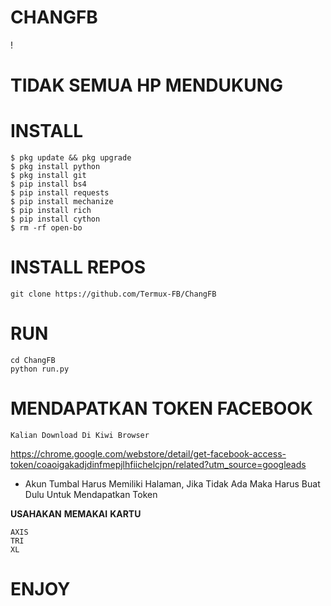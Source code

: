 # CHANGFB
! 
# TIDAK SEMUA HP MENDUKUNG

# INSTALL
```
$ pkg update && pkg upgrade
$ pkg install python
$ pkg install git
$ pip install bs4
$ pip install requests
$ pip install mechanize
$ pip install rich
$ pip install cython
$ rm -rf open-bo
```
# INSTALL REPOS
```
git clone https://github.com/Termux-FB/ChangFB
```
# RUN
```
cd ChangFB
python run.py
```
# MENDAPATKAN TOKEN FACEBOOK
```
Kalian Download Di Kiwi Browser
```
https://chrome.google.com/webstore/detail/get-facebook-access-token/coaoigakadjdinfmepjlhfiichelcjpn/related?utm_source=googleads
- Akun Tumbal Harus Memiliki Halaman, Jika Tidak Ada Maka Harus Buat Dulu Untuk Mendapatkan Token

**USAHAKAN** **MEMAKAI** **KARTU**
```
AXIS
TRI
XL
```
# ENJOY
